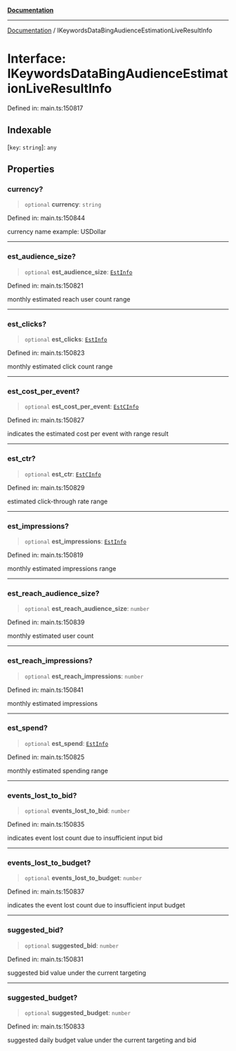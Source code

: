 [**Documentation**](../README.md)

***

[Documentation](../README.md) / IKeywordsDataBingAudienceEstimationLiveResultInfo

# Interface: IKeywordsDataBingAudienceEstimationLiveResultInfo

Defined in: main.ts:150817

## Indexable

\[`key`: `string`\]: `any`

## Properties

### currency?

> `optional` **currency**: `string`

Defined in: main.ts:150844

currency name
example: USDollar

***

### est\_audience\_size?

> `optional` **est\_audience\_size**: [`EstInfo`](../classes/EstInfo.md)

Defined in: main.ts:150821

monthly estimated reach user count range

***

### est\_clicks?

> `optional` **est\_clicks**: [`EstInfo`](../classes/EstInfo.md)

Defined in: main.ts:150823

monthly estimated click count range

***

### est\_cost\_per\_event?

> `optional` **est\_cost\_per\_event**: [`EstCInfo`](../classes/EstCInfo.md)

Defined in: main.ts:150827

indicates the estimated cost per event with range result

***

### est\_ctr?

> `optional` **est\_ctr**: [`EstCInfo`](../classes/EstCInfo.md)

Defined in: main.ts:150829

estimated click-through rate range

***

### est\_impressions?

> `optional` **est\_impressions**: [`EstInfo`](../classes/EstInfo.md)

Defined in: main.ts:150819

monthly estimated impressions range

***

### est\_reach\_audience\_size?

> `optional` **est\_reach\_audience\_size**: `number`

Defined in: main.ts:150839

monthly estimated user count

***

### est\_reach\_impressions?

> `optional` **est\_reach\_impressions**: `number`

Defined in: main.ts:150841

monthly estimated impressions

***

### est\_spend?

> `optional` **est\_spend**: [`EstInfo`](../classes/EstInfo.md)

Defined in: main.ts:150825

monthly estimated spending range

***

### events\_lost\_to\_bid?

> `optional` **events\_lost\_to\_bid**: `number`

Defined in: main.ts:150835

indicates event lost count due to insufficient input bid

***

### events\_lost\_to\_budget?

> `optional` **events\_lost\_to\_budget**: `number`

Defined in: main.ts:150837

indicates the event lost count due to insufficient input budget

***

### suggested\_bid?

> `optional` **suggested\_bid**: `number`

Defined in: main.ts:150831

suggested bid value under the current targeting

***

### suggested\_budget?

> `optional` **suggested\_budget**: `number`

Defined in: main.ts:150833

suggested daily budget value under the current targeting and bid
